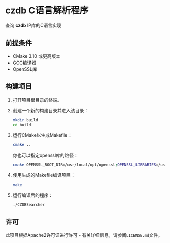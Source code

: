 # czdb C语言解析程序

查询 **czdb** IP库的C语言实现

## 前提条件

- CMake 3.10 或更高版本
- GCC编译器
- OpenSSL库

## 构建项目

1. 打开项目根目录的终端。

2. 创建一个新的构建目录并进入该目录：
    ```bash
    mkdir build
    cd build
    ```

3. 运行CMake以生成Makefile：
    ```bash
    cmake ..
    ```
   你也可以指定openssl库的路径：
    ```bash
    cmake OPENSSL_ROOT_DIR=/usr/local/opt/openssl;OPENSSL_LIBRARIES=/usr/local/opt/openssl/lib ..
    ```

4. 使用生成的Makefile编译项目：
    ```bash
    make
    ```

5. 运行编译后的程序：
    ```bash
    ./CZDBSearcher
    ```

## 许可

此项目根据Apache2许可证进行许可 - 有关详细信息，请参阅`LICENSE.md`文件。